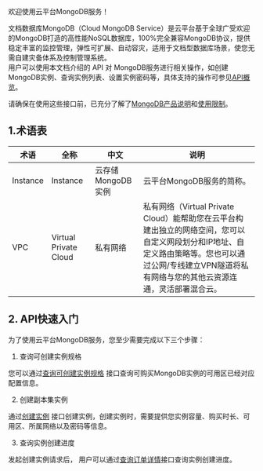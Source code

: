 欢迎使用云平台MongoDB服务！

文档数据库MongoDB（Cloud MongoDB Service）是云平台基于全球广受欢迎的MongoDB打造的高性能NoSQL数据库，100%完全兼容MongoDB协议，提供稳定丰富的监控管理，弹性可扩展、自动容灾，适用于文档型数据库场景，使您无需自建灾备体系及控制管理系统。<br>
用户可以使用本文档介绍的 API 对 MongoDB服务进行相关操作，如创建MongoDB实例、查询实例列表、设置实例密码等，具体支持的操作可参见[API概览](/document/product/240/7120)。

请确保在使用这些接口前，已充分了解了[MongoDB产品说明](/document/product/240/3544)和[使用限制](/document/product/240/622)。


## 1.术语表

| 术语 | 全称 | 中文 | 说明
|---------|---------|---------|---------|
| Instance | Instance |  云存储MongoDB实例 |  云平台MongoDB服务的简称。|
| VPC	| Virtual Private Cloud	|私有网络 |	私有网络（Virtual Private Cloud）能帮助您在云平台构建出独立的网络空间，您可以自定义网段划分和IP地址、自定义路由策略等。您也可以通过公网/专线建立VPN隧道将私有网络与您的其他云资源连通，灵活部署混合云。|

## 2. API快速入门
为了使用云平台MongoDB服务，您至少需要完成以下三个步骤：

1) 查询可创建实例规格

您可以通过[查询可创建实例规格](/document/product/240/8318) 接口查询可购买MongoDB实例的可用区已经对应配置信息。

2) 创建副本集实例

通过[创建实例](/document/product/240/7089) 接口创建实例，创建实例时，需要提供您实例容量、购买时长、可用区、所属网络以及密码等信息。

3) 查询实例创建进度

发起创建实例请求后， 用户可以通过[查询订单详情](/document/product/240/8313)接口查询实例创建进度。
